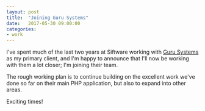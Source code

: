 ```yaml
---
layout: post
title:  "Joining Guru Systems"
date:   2017-05-30 09:00:00
categories:
- work
---
```

I've spent much of the last two years at Siftware working with [Guru Systems](https://www.gurusystems.com) as my primary client, and I'm happy to announce
that I'll now be working with them a lot closer; I'm joining their team.

The rough working plan is to continue building on the excellent work we've
done so far on their main PHP application, but also to expand into other areas.

Exciting times!